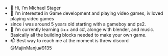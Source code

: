 - 👋 Hi, I’m Michael Stager
- 👀 I’m interested in Game development and playing video games, iv loved playing video games
-  since i was around 5 years old starting with a gameboy and ps2.
- 🌱 I’m currently learning c++ and c#, alonge with blender, and music. Basically all the building blocks needed to make your own game.
- 📫 Best way to reach me at the moment is threw discord @MajinManju#9135

